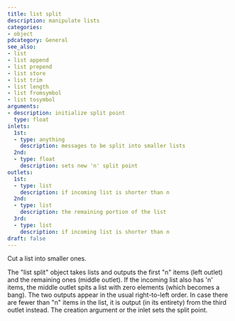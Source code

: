 ```yaml
---
title: list split
description: manipulate lists
categories:
- object
pdcategory: General
see_also:
- list
- list append
- list prepend
- list store
- list trim
- list length
- list fromsymbol
- list tosymbol
arguments:
- description: initialize split point
  type: float
inlets:
  1st:
  - type: anything
    description: messages to be split into smaller lists
  2nd:
  - type: float
    description: sets new 'n' split point
outlets:
  1st:
  - type: list
    description: if incoming list is shorter than n
  2nd:
  - type: list
    description: the remaining portion of the list
  3rd:
  - type: list
    description: if incoming list is shorter than n
draft: false
---
```

Cut a list into smaller ones.

The "list split" object takes lists and outputs the first "n" items (left outlet) and the remaining ones (middle outlet). If the incoming list also has 'n' items, the middle outlet spits a list with zero elements (which becomes a bang). The two outputs appear in the usual right-to-left order. In case there are fewer than "n" items in the list, it is output (in its entirety) from the third outlet instead. The creation argument or the inlet sets the split point.
